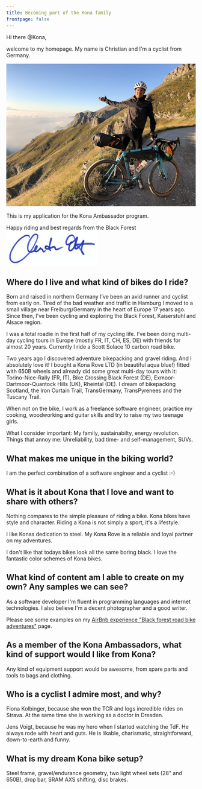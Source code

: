 ```yaml
---
title: Becoming part of the Kona family
frontpage: false
---
```


Hi there @Kona,

welcome to my homepage. My name is Christian and I'm a cyclist from Germany.

![Picture](/assets/images/tnr.jpg)

This is my application for the Kona Ambassador program.

Happy riding and best regards from the Black Forest
![Picture](/assets/images/unterschrift.jpg)

## <i class="fa fa-globe" aria-hidden="true"></i> Where do I live and what kind of bikes do I ride?

Born and raised in northern Germany I’ve been an avid runner and cyclist from early on. Tired of the bad weather and traffic in Hamburg I moved to a small village near Freiburg/Germany in the heart of Europe 17 years ago. Since then, I've been cycling and exploring the Black Forest, Kaiserstuhl and Alsace region.

I was a total roadie in the first half of my cycling life. I’ve been doing multi-day cycling tours in Europe (mostly FR, IT, CH, ES, DE) with friends for almost 20 years. Currently I ride a Scott Solace 10 carbon road bike.

Two years ago I discovered adventure bikepacking and gravel riding. And I absolutely love it!
I bought a Kona Rove LTD (in beautiful aqua blue!) fitted with 650B wheels and already did some great multi-day tours with it: Torino-Nice-Rally (FR, IT), Bike Crossing Black Forest (DE), Exmoor-Dartmoor-Quantock Hills (UK), Rheintal (DE). I dream of bikepacking Scotland, the Iron Curtain Trail, TransGermany, TransPyrenees and the Tuscany Trail.

When not on the bike, I work as a freelance software engineer, practice my cooking, woodworking and guitar skills and try to raise my two teenage girls. 

What I consider important: My family, sustainabilty, energy revolution. Things that annoy me: Unreliability, bad time- and self-management, SUVs.

## <i class="fa fa-exclamation-circle" aria-hidden="true"></i> What makes me unique in the biking world?

I am the perfect combination of a software engineer and a cyclist :-)

## <i class="fa fa-heart" aria-hidden="true"></i> What is it about Kona that I love and want to share with others?

Nothing compares to the simple pleasure of riding a bike. Kona bikes have style and character. Riding a Kona is not simply a sport, it's a lifestyle.

I like Konas dedication to steel. My Kona Rove is a reliable and loyal partner on my adventures.

I don't like that todays bikes look all the same boring black. I love the fantastic color schemes of Kona bikes.

## <i class="fa fa-plus-circle" aria-hidden="true"></i> What kind of content am I able to create on my own? Any samples we can see?

As a software developer I'm fluent in programming languages and internet technologies. I also believe I'm a decent photographer and a good writer. 

Please see some examples on my [AirBnb experience "Black forest road bike adventures"](https://www.airbnb.de/experiences/308994) page.

## <i class="fa fa-medkit" aria-hidden="true"></i> As a member of the Kona Ambassadors, what kind of support would I like from Kona?

Any kind of equipment support would be awesome, from spare parts and tools to bags and clothing. 
    
## <i class="fa fa-bicycle" aria-hidden="true"></i> Who is a cyclist I admire most, and why?

Fiona Kolbinger, because she won the TCR and logs incredible rides on Strava. At the same time she is working as a doctor in Dresden. 

Jens Voigt, because he was my hero when I started watching the TdF. He always rode with heart and guts. He is likable, charismatic, straightforward, down-to-earth and funny.

## <i class="fa fa-cloud" aria-hidden="true"></i> What is my dream Kona bike setup?

Steel frame, gravel/endurance geometry, two light wheel sets (28" and 650B), drop bar, SRAM AXS shifting, disc brakes.
